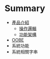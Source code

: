 # Summary

* [產品介紹](README.md)
   * [操作邏輯](cao_zuo_luo_ji.md)
   * [功能架構](gong_neng_jia_gou.md)
* [OOBE](Introduction.md)
* 系統功能
* 系統相關字串

